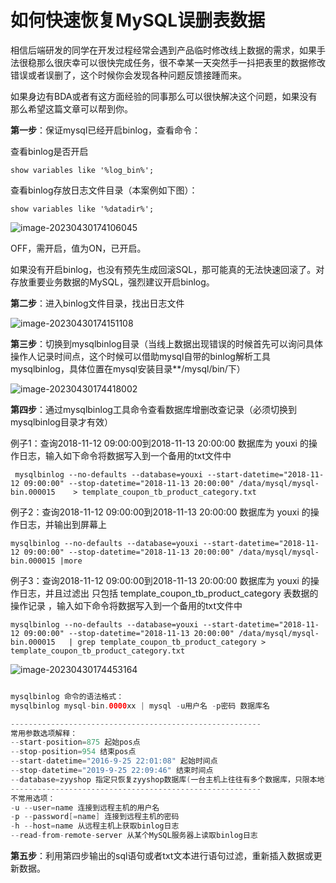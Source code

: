 # 如何快速恢复MySQL误删表数据

相信后端研发的同学在开发过程经常会遇到产品临时修改线上数据的需求，如果手法很稳那么很庆幸可以很快完成任务，很不幸某一天突然手一抖把表里的数据修改错误或者误删了，这个时候你会发现各种问题反馈接踵而来。

如果身边有BDA或者有这方面经验的同事那么可以很快解决这个问题，如果没有那么希望这篇文章可以帮到你。

**第一步**：保证mysql已经开启binlog，查看命令：

查看binlog是否开启

```
show variables like '%log_bin%';
```

查看binlog存放日志文件目录（本案例如下图）：

```
show variables like '%datadir%';
```

![image-20230430174106045](C:\Users\Liu\AppData\Roaming\Typora\typora-user-images\image-20230430174106045.png)

OFF，需开启，值为ON，已开启。

如果没有开启binlog，也没有预先生成回滚SQL，那可能真的无法快速回滚了。对存放重要业务数据的MySQL，强烈建议开启binlog。

**第二步**：进入binlog文件目录，找出日志文件

![image-20230430174151108](C:\Users\Liu\AppData\Roaming\Typora\typora-user-images\image-20230430174151108.png)

**第三步**：切换到mysqlbinlog目录（当线上数据出现错误的时候首先可以询问具体操作人记录时间点，这个时候可以借助mysql自带的binlog解析工具mysqlbinlog，具体位置在mysql安装目录**/mysql/bin/下）

![image-20230430174418002](C:\Users\Liu\AppData\Roaming\Typora\typora-user-images\image-20230430174418002.png)

**第四步**：通过mysqlbinlog工具命令查看数据库增删改查记录（必须切换到mysqlbinlog目录才有效）

例子1：查询2018-11-12 09:00:00到2018-11-13 20:00:00 数据库为 youxi 的操作日志，输入如下命令将数据写入到一个备用的txt文件中

```
 mysqlbinlog --no-defaults --database=youxi --start-datetime="2018-11-12 09:00:00" --stop-datetime="2018-11-13 20:00:00" /data/mysql/mysql-bin.000015    > template_coupon_tb_product_category.txt
```

例子2：查询2018-11-12 09:00:00到2018-11-13 20:00:00 数据库为 youxi 的操作日志，并输出到屏幕上

```
mysqlbinlog --no-defaults --database=youxi --start-datetime="2018-11-12 09:00:00" --stop-datetime="2018-11-13 20:00:00" /data/mysql/mysql-bin.000015 |more
```

例子3：查询2018-11-12 09:00:00到2018-11-13 20:00:00 数据库为 youxi 的操作日志，并且过滤出 只包括 template_coupon_tb_product_category 表数据的操作记录 ，输入如下命令将数据写入到一个备用的txt文件中

```
mysqlbinlog --no-defaults --database=youxi --start-datetime="2018-11-12 09:00:00" --stop-datetime="2018-11-13 20:00:00" /data/mysql/mysql-bin.000015   | grep template_coupon_tb_product_category > template_coupon_tb_product_category.txt

```

![image-20230430174453164](C:\Users\Liu\AppData\Roaming\Typora\typora-user-images\image-20230430174453164.png)

```java

mysqlbinlog 命令的语法格式：
mysqlbinlog mysql-bin.0000xx | mysql -u用户名 -p密码 数据库名

--------------------------------------------------------
常用参数选项解释：
--start-position=875 起始pos点
--stop-position=954 结束pos点
--start-datetime="2016-9-25 22:01:08" 起始时间点
--stop-datetime="2019-9-25 22:09:46" 结束时间点
--database=zyyshop 指定只恢复zyyshop数据库(一台主机上往往有多个数据库，只限本地log日志)
-------------------------------------------------------- 
不常用选项： 
-u --user=name 连接到远程主机的用户名
-p --password[=name] 连接到远程主机的密码
-h --host=name 从远程主机上获取binlog日志
--read-from-remote-server 从某个MySQL服务器上读取binlog日志
```

**第五步**：利用第四步输出的sql语句或者txt文本进行语句过滤，重新插入数据或更新数据。